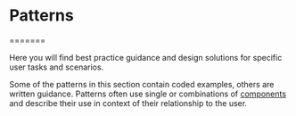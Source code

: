 # Patterns
=======

Here you will find best practice guidance and design solutions for specific user tasks and scenarios.

Some of the patterns in this section contain coded examples, others are written guidance. Patterns often use single or combinations of [components](components) and describe their use in context of their relationship to the 
user.